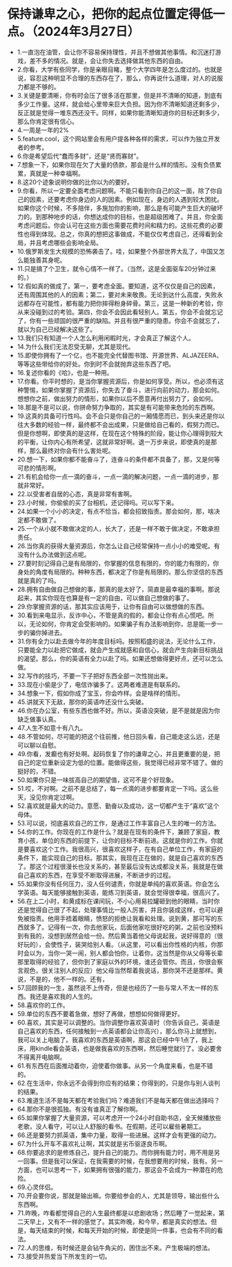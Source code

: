# 保持谦卑之心，把你的起点位置定得低一点。（2024年3月27日） 

- 1.一直泡在油管，会让你不容易保持理性，并且不想做其他事情。和沉迷打游戏，差不多的情况。就是，会让你失去选择做其他东西的自由。
- 2.你看，大学有些同学，你是亲眼目睹，整个大学四年是怎么度过的。也就是说，容忍这种明显不合理的东西存在了，那么，你再说什么道理，对人的说服力都是不够的。
- 3.关键是要清晰，你有时会压了很多活在那里，但是并不清晰的知道，到底有多少工作量。这样，就会给心里带来巨大负担。因为你不清晰知道还剩多少，反正就是觉得一堆东西还没干。同样，如果你能清晰知道你的目标还剩多少，那么你肯定很有信心。
- 4.一周是一年的2%
- 5.feature.cool，这个网站里会有用户提各种各样的需求，可以作为独立开发者的参考。
- 6.你是希望后代“蠢而多财”，还是“贤而寡财”。
- 7.想象一下，如果你现在欠了大量的债款，那会是什么样的情形。没有负债累累，真就是一种幸福啊。
- 8.这20个迹象说明你做的比你以为的要好。
- 9.你看，所以一定要全面考虑问题啊。不能只看到你自己的这一面，除了你自己的因素，还要考虑你身边的人的因素。例如现在，身边的人遇到较大困扰。如果你这个时候，不多陪伴，多施加你的影响，那么是有可能产生巨大的破坏力的。到那种地步的话，你想达成你的目标，也是超级困难了。并且，你全面考虑问题后。你会认可在这些方面也需要花费时间和精力的。这些花费的必要性也得到体现。总之，你真的想把这事做成，不能仅仅考虑自己，还得看到全局，并且考虑哪些会影响全局。
- 10.俄罗斯发生大规模的恐怖袭击了。哇，如果整个外部世界大乱了，中国又怎么能独善其身呢。
- 11.只是搞了个卫生，就令心情不一样了。（当然，这是全面驱车20分钟过来的。）
- 12.假如真的做成了。第一，要考虑全面。要知道，这不仅仅是自己的因素，还有周围其他的人的因素；第二，要对未来敬畏。无论到达什么高度，失败永远都存在可能性，都有能力把你摔得粉身碎骨。第三，这是一种新的考验，你从来没碰到过的考验。第四，你会不会因此看轻别人。第五，你会不会就忘记了，你有一些顽固的很严重的缺陷。并且有很严重的隐患。你会不会就忘了，就以为自己已经解决这些了。
- 13.我们只有知道一个人怎么利用闲暇时光，才会真正了解这个人。
- 14.为什么我们无法忍受无聊，尤其是现代。
- 15.即使你拥有了一个亿，也不能完全代替图书馆、开源世界、ALJAZEERA、等等这些带给你的好处。你到时不会就抛弃这些东西了吧。
- 16.复述你看的《哈》，也是一种用。
- 17.你看。你平时想的，是当你掌握资源后，你是如何享受。所以，也必须有这种警惕，如果你掌握了资源后，你失去了奋斗，进行向前的动力，那会如何。想想你之前，做出努力的情形，如果你以后不愿意再付出努力了，会如何。
- 18.那是不是可以说，你拼命努力争取的，其实是有可能带来危险的东西啊。
- 19.这真的具备可行性吗。会不会只是你自己的一厢情愿而已，到头来还是你以往大多数的经验一样，最终都不会出成果，只是做给自己看的，假努力而已。但是你想啊，即使真的是这样，在现在这个特殊的阶段，能让你心理得到较大的平衡，让你内心有所希望，这就非常好啊。退一万步来说，即使真的是那样，那么最终对你会有什么害处呢。
- 20.想一下，如果你都不能奋斗了，连奋斗的条件都不具备了，那，又是何等可悲的情形啊。
- 21.有机会给你一点一滴的奋斗，一点一滴的解决问题，一点一滴的进步，那就非常好。
- 22.以受害者自居的心态，真是非常有害啊。
- 23.小时候，你偷偷的买了台相机，还记得吗。可以写下来。
- 24.如果一个小小的决定，有点不恰当，都会招致指责。那会如何，那，啥决定都不敢做了。
- 25.一个从小就不敢做决定的人，长大了，还是一样不敢于做决定，不敢承担责任。
- 26.当你真的获得大量资源后，你怎么让自己经常保持一点小小的难受呢。有没有什么办法做到这点呢。
- 27.要时刻记得自己是有局限的，你掌握的信息有限的，你的能力有限的，你身处的角度有局限的。种种东西，都决定了你是有局限的。那么你坚信的东西就是真的了吗。
- 28.拥有自由做自己想做的事，那真的是太好了，简直是最幸福的事啊。那说起来，其实你现在也算是有一定的自由，可以做自己想做的事了。
- 29.你掌握资源的话，那其实应该用于，让你有自由可以做想做的东西。
- 30.看到来电显示，反诈中心，不管是真的假的，都会让你有点心慌吧。所以，无论如何，你肯定会受影响的。如果骗子有办法影响到你，总是能一步一步的骗你掉进去。
- 31.你有全力以赴去做今年的年度目标吗。按照稻盛的说法，无论什么工作，只要能全力以赴把它做成，就会产生成就感和自信心，就会产生向新目标挑战的渴望。那么，你的英语有全力以赴了吗。如果还想做得更好点，还可以怎么做。
- 32.写作的技巧，不要一下子把好东西全部一次性抛出来。
- 33.现在小偷是少了，电信诈骗多了。这两者难道是有联系的。
- 34.想象一下，假如你成了宝玉，你会咋样。会是啥样的情形。
- 45.讲就天下无敌，那你的英语咋还没什么突破。
- 46.你在办公室，有些东西也做不好。所以，英语没突破，是不是就是因为你缺乏做事认真。
- 47.人生不如意十有八九。
- 48.不管如何，尽可能的把这个往前推，他日回头看，自己能走这么远，还是可以聊以自慰。
- 49.你看，发癫也有好处啊。起码恢复了你的谦卑之心，并且更重要的是，把自己的定位重新设定为低的位置。能做得这些，我觉得已经非常不错了。做的挺好的，不错。
- 50.如果你只是一味拔高自己的期望值，这可不是个好现象。
- 51.哎，不对啊。之前不是总结了，每一点滴的进步都要肯定一下吗。这么些天，没见你肯定过啊。
- 52.喜欢就是最大的动力。意愿、勤奋以及成功，这一切都产生于“喜欢”这个母体。
- 53.可以说，彻底喜欢自己的工作，是通过工作丰富自己人生的唯一的方法。
- 54.你的工作。你现在的工作是什么？就是在现有的条件下，兼顾了家庭，教育小孩，单位的东西的前提下，让你的目标不断前进。这就是你的工作。你就是要喜欢这个工作。我很高兴，很喜欢这样子，在有自己单位工作，有家庭的条件下，能实现自己的目标。那其实，我现在正在做的，就是自己喜欢的东西了。那这个过程很漫长也没关系的，甚至最后没有达成都没关系，我就是在做自己喜欢的东西，在享受不断取得进展，不断进步的过程。
- 55.如果你没有任何压力，没人任何谴责，你就是单纯的喜欢英语。你会怎么学英语。每天能够接触到英语，能练习到英语，就会觉得很幸福，很高兴了。
- 56.在上二小时，和黄成标在课间玩，不小心用易拉罐砸到他的眼睛，当时你还是觉得自己很了不起，处理事情比一般人厉害，并且你装成这样，也可以避免被指责。他用手捂着眼睛，愤怒的拒绝让我看和处理。说到黄，那可写的东西就多了。记得有一次，你去他家玩，后面他家吃很好吃的粥，之前也没预料到有我的，没想到居然会给一份。然后黄当着他父母说起我，说好得意的（很好玩的），会使性子，装哭给别人看。（从这里，可以看出你性格的内核，你那时会以为，当你一哭一闹，别人都会怕你，让着你，这当然是你从父母等长辈那里取得的经验了，但你到了家庭以外的环境，谁还会管你。而且，你很会察言观色，很关注别人的反应）他父母当然帮着我说话，那你哭不还是那样。黄说，不是的，他不一样的。还有，
- 57.回顾我的一生，虽然说不上传奇，但是也经历了一些与常人不太一样的东西。我还是喜欢我的人生的。
- 58.喜欢你的工作。
- 59.单位的东西不要着急做，想好了再做，想想如何做得更好。
- 60.喜欢，其实是可以调整的。当你调整你喜欢英语时（你告诉自己，英语是自己喜欢的东西，任何接触到一点英语都会让你高兴），那么你马上就想到，我可以关上电脑了。我喜欢的东西是英语啊，那这会已经中午1点了，我上床，用kindle看会英语，也是做我喜欢的东西啊，然后睡觉就行了。没必要舍不得离开电脑啊。
- 61.有东西在后面推动着你，迫使着你做事。从另一个角度来看，也是不错的。
- 62.在生活中，你永远不会得到你应有的结果；你得到的，只是你与别人谈判的结果。
- 63.难道生活不是每天都在考验我们吗？难道我们不是每天都在做出选择吗？
- 64.那你不是很孤独。有没有谁真正了解你啊。
- 65.如果你掌握了大量资源，可以考虑开一个24小时自助书店，全天候播放些老歌，没人看守，可以让人舒服的看书。在假期，还可以雇些暑期工。
- 66.还是要努力抓英语，集中力量，取得一些进展。这样才会有更强的动力。
- 67.为什么开车不喜欢礼让啊，其实就是劣币驱逐良币啊。
- 68.你要追求的是修炼自己，提升自己的能力。而你拥有能力时，用不用是另一回事。但是我可以保证，在我需要的时候，在我想要用的时候，我有。另一方面，也可以思考一下，如果拥有很强的能力，那这会不会成为一种潜在的危险。
- 69.心灵伴侣。
- 70.开会要你说，那就是输出嘛。你要给参会的人，尤其是领导，输出些什么东西啊。
- 71.昨晚，咋看都觉得自己的人生最终都是以悲剧收场；然后睡了一觉起来，第二天早上，又有不一样的感觉了。其实昨晚，和今早，都是真实的想法。但是，每天结束的时候，和每天开始的时候，即使是同一件事，也会有不同的看法。
- 72.人的思维，有时候还是会钻牛角尖的，困住出不来。产生极端的想法。
- 73.接受并热爱当下所发生的一切。
